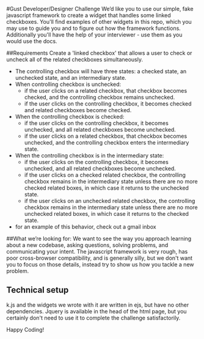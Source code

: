 #Gust Developer/Designer Challenge
We’d like you to use our simple, fake javascript framework to create a widget that handles some linked checkboxes. You'll find examples of other widgets in this repo, which you may use to guide you and to figure out how the framework functions. Additionally you'll have the help of your interviewer - use them as you would use the docs. 

##Requirements
Create a 'linked checkbox' that allows a user to check or uncheck all of the related checkboxes simultaneously.
- The controlling checkbox will have three states: a checked state, an unchecked state, and an intermediary state.
- When controlling checkbox is unchecked:
  - if the user clicks on a related checkbox, that checkbox becomes checked, and the controlling checkbox remains unchecked.
  - if the user clicks on the controlling checkbox, it becomes checked and related checkboxes become checked.
- When the controlling checkbox is checked:
  - if the user clicks on the controlling checkbox, it becomes unchecked, and all related checkboxes become unchecked.
  - if the user clicks on a related checkbox, that checkbox becomes unchecked, and the controlling checkbox enters the intermediary state.
- When the controlling checkbox is in the intermediary state:
  - if the user clicks on the controlling checkbox, it becomes unchecked, and all related checkboxes become unchecked.
  - if the user clicks on a checked related checkbox, the controlling checkbox remains in the intermediary state unless there are no more checked related boxes, in which case it returns to the unchecked state.
  - if the user clicks on an unchecked related checkbox, the controlling checkbox remains in the intermediary state unless there are no more unchecked related boxes, in which case it returns to the checked state.
- for an example of this behavior, check out a gmail inbox

##What we’re looking for:
We want to see the way you approach learning about a new codebase, asking questions, solving problems, and communicating your intent. The javascript framework is very rough, has poor cross-browser compatibility, and is generally silly, but we don't want you to focus on those details, instead try to show us how you tackle a new problem. 

## Technical setup
k.js and the widgets we wrote with it are written in ejs, but have no other dependencies. Jquery is available in the head of the html page, but you certainly don't need to use it to complete the challenge satisfactorily.

Happy Coding!
